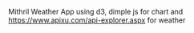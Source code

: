 Mithril Weather App using d3, dimple js for chart and https://www.apixu.com/api-explorer.aspx for weather